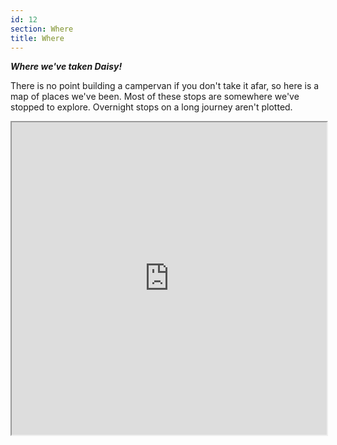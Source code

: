 ```yaml
---
id: 12
section: Where
title: Where
---
```


***Where we've taken Daisy!***

There is no point building a campervan if you don't take it afar, so here is a map of places we've been. Most of these stops are somewhere we've stopped to explore. Overnight stops on a long journey aren't plotted.

<div class="map col-md-12">
	<iframe width="100%" height="500" src="https://maps.google.co.uk/maps/ms?msa=0&msid=203730394985552069348.0004cc90d43efae749635&ie=UTF8&t=m&z=4&output=embed"></iframe>
</div>